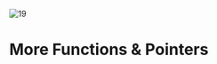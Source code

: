 ![19](https://github.com/manningstinson/holbertonschool-low_level_programming/assets/104523090/15c164f2-ba32-46c5-9115-dbdef9f256ec)
# More Functions & Pointers

